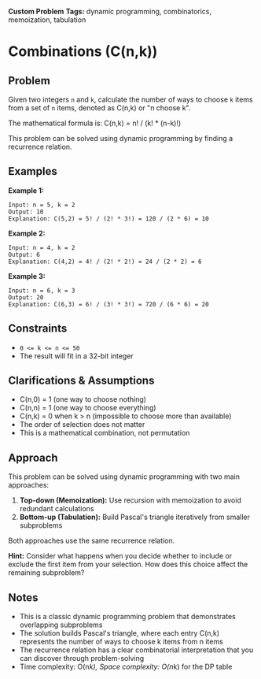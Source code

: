**Custom Problem**
**Tags:** dynamic programming, combinatorics, memoization, tabulation

# Combinations (C(n,k))

## Problem

Given two integers `n` and `k`, calculate the number of ways to choose `k` items from a set of `n` items, denoted as C(n,k) or "n choose k".

The mathematical formula is: C(n,k) = n! / (k! * (n-k)!)

This problem can be solved using dynamic programming by finding a recurrence relation.

## Examples

**Example 1:**
```
Input: n = 5, k = 2
Output: 10
Explanation: C(5,2) = 5! / (2! * 3!) = 120 / (2 * 6) = 10
```

**Example 2:**
```
Input: n = 4, k = 2
Output: 6
Explanation: C(4,2) = 4! / (2! * 2!) = 24 / (2 * 2) = 6
```

**Example 3:**
```
Input: n = 6, k = 3
Output: 20
Explanation: C(6,3) = 6! / (3! * 3!) = 720 / (6 * 6) = 20
```

## Constraints

- `0 <= k <= n <= 50`
- The result will fit in a 32-bit integer

## Clarifications & Assumptions

- C(n,0) = 1 (one way to choose nothing)
- C(n,n) = 1 (one way to choose everything)
- C(n,k) = 0 when k > n (impossible to choose more than available)
- The order of selection does not matter
- This is a mathematical combination, not permutation

## Approach

This problem can be solved using dynamic programming with two main approaches:

1. **Top-down (Memoization):** Use recursion with memoization to avoid redundant calculations
2. **Bottom-up (Tabulation):** Build Pascal's triangle iteratively from smaller subproblems

Both approaches use the same recurrence relation. 

**Hint:** Consider what happens when you decide whether to include or exclude the first item from your selection. How does this choice affect the remaining subproblem?

## Notes

- This is a classic dynamic programming problem that demonstrates overlapping subproblems
- The solution builds Pascal's triangle, where each entry C(n,k) represents the number of ways to choose k items from n items
- The recurrence relation has a clear combinatorial interpretation that you can discover through problem-solving
- Time complexity: O(n*k), Space complexity: O(n*k) for the DP table 
